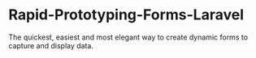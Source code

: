 # Rapid-Prototyping-Forms-Laravel
The quickest, easiest and most elegant way to create dynamic forms to capture and display data.
